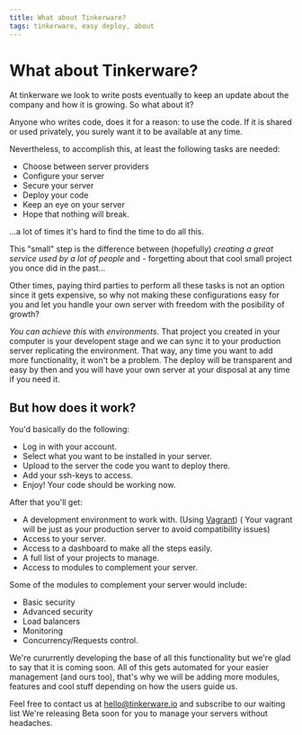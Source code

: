```yaml
---
title: What about Tinkerware?
tags: tinkerware, easy deploy, about
---
```


What about Tinkerware?
===

At tinkerware we look to write posts eventually to keep an update about
the company and how it is growing. So what about it?

Anyone who writes code, does it for a reason: to use the code.
If it is shared or used privately, you surely want it to be available at 
any time.

Nevertheless, to accomplish this, at least the following tasks are needed:

  - Choose between server providers
  - Configure your server
  - Secure your server
  - Deploy your code
  - Keep an eye on your server
  - Hope that nothing will break.

...a lot of times it's hard to find the time to do all this.

This "small" step is the difference between (hopefully) *creating a great
service used by a lot of people* and  - forgetting about that cool small project
you once did in the past...

Other times, paying third parties to perform all these tasks is not an option
since it gets expensive, so why not making these configurations easy for you
and let you handle your own server with freedom with the posibility of growth?

*You can achieve this* with *environments*.
That project you created in your computer is your developent stage and we can
sync it to your production server replicating the environment. That way, any time
you want to add more functionality, it won't be a problem. The deploy will
be transparent and easy by then and you will have your own server at your
disposal at any time if you need it.

But how does it work?
---

You'd basically do the following:

  - Log in with your account.
  - Select what you want to be installed in your server.
  - Upload to the server the code you want to deploy there.
  - Add your ssh-keys to access.
  - Enjoy! Your code should be working now.

After that you'll get:

  - A development environment to work with. (Using [Vagrant](www.vagrant.com))
    ( Your vagrant will be just as your production server to avoid compatibility issues)
  - Access to your server.
  - Access to a dashboard to make all the steps easily.
  - A full list of your projects to manage.
  - Access to modules to complement your server.

Some of the modules to complement your server would include:

  - Basic security
  - Advanced security
  - Load balancers
  - Monitoring
  - Concurrency/Requests control.

We're cururrently developing the base of all this functionality but we're
glad to say that it is coming soon.
All of this gets automated for your easier management (and ours too), that's
why we will be adding more modules, features and cool stuff depending on how
the users guide us.

Feel free to contact us at hello@tinkerware.io and subscribe to our waiting list
We're releasing Beta soon for you to manage your servers without headaches.
